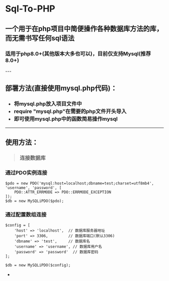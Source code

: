 # Sql-To-PHP
<h2>一个用于在php项目中简便操作各种数据库方法的库，而无需书写任何sql语法</h2>  
<h3>适用于php8.0+(其他版本大多也可以)，目前仅支持Mysql(推荐8.0+)</h3>
---
<h2>部署方法(直接使用mysql.php代码)：</h2>  
<h3>

- 将mysql.php放入项目文件中
- require "mysql.php"在需要的php文件开头导入
- 即可使用mysql.php中的函数简易操作mysql

</h3>

---
<h2>使用方法：</h2>
<h3>
  
> 连接数据库 
</h3> 

<h3>通过PDO实例连接</h3>

```
$pdo = new PDO('mysql:host=localhost;dbname=test;charset=utf8mb4', 'username', 'password', [  
    PDO::ATTR_ERRMODE => PDO::ERRMODE_EXCEPTION  
]);  
$db = new MySQLiPDO($pdo);  
```
<h3>通过配置数组连接</h3>

```
$config = [  
    'host' => 'localhost',  // 数据库服务器地址  
    'port' => 3306,         // 数据库端口(默认3306)  
    'dbname' => 'test',     // 数据库名  
    'username' => 'username', // 数据库用户名  
    'password' => 'password'  // 数据库密码  
];  
  
$db = new MySQLiPDO($config);  
```

-
